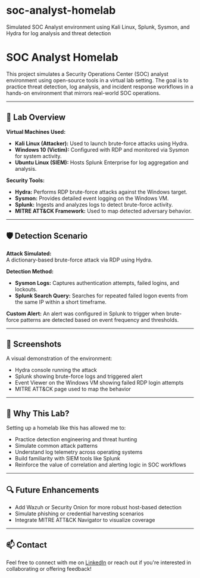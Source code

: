 # soc-analyst-homelab
Simulated SOC Analyst environment using Kali Linux, Splunk, Sysmon, and Hydra for log analysis and threat detection
# SOC Analyst Homelab

This project simulates a Security Operations Center (SOC) analyst environment using open-source tools in a virtual lab setting. The goal is to practice threat detection, log analysis, and incident response workflows in a hands-on environment that mirrors real-world SOC operations.

---

## 🧰 Lab Overview

**Virtual Machines Used:**
- **Kali Linux (Attacker):** Used to launch brute-force attacks using Hydra.
- **Windows 10 (Victim):** Configured with RDP and monitored via Sysmon for system activity.
- **Ubuntu Linux (SIEM):** Hosts Splunk Enterprise for log aggregation and analysis.

**Security Tools:**
- **Hydra:** Performs RDP brute-force attacks against the Windows target.
- **Sysmon:** Provides detailed event logging on the Windows VM.
- **Splunk:** Ingests and analyzes logs to detect brute-force activity.
- **MITRE ATT&CK Framework:** Used to map detected adversary behavior.

---

## 🛡️ Detection Scenario

**Attack Simulated:**  
A dictionary-based brute-force attack via RDP using Hydra.

**Detection Method:**
- **Sysmon Logs:** Captures authentication attempts, failed logins, and lockouts.
- **Splunk Search Query:** Searches for repeated failed logon events from the same IP within a short timeframe.

**Custom Alert:**
An alert was configured in Splunk to trigger when brute-force patterns are detected based on event frequency and thresholds.

---

## 📸 Screenshots

A visual demonstration of the environment:
- Hydra console running the attack
- Splunk showing brute-force logs and triggered alert
- Event Viewer on the Windows VM showing failed RDP login attempts
- MITRE ATT&CK page used to map the behavior

---

## 🚀 Why This Lab?

Setting up a homelab like this has allowed me to:
- Practice detection engineering and threat hunting
- Simulate common attack patterns
- Understand log telemetry across operating systems
- Build familiarity with SIEM tools like Splunk
- Reinforce the value of correlation and alerting logic in SOC workflows

---

## 🔍 Future Enhancements

- Add Wazuh or Security Onion for more robust host-based detection
- Simulate phishing or credential harvesting scenarios
- Integrate MITRE ATT&CK Navigator to visualize coverage

---

## 📫 Contact

Feel free to connect with me on [LinkedIn](https://www.linkedin.com/chrisbebawy) or reach out if you're interested in collaborating or offering feedback!
